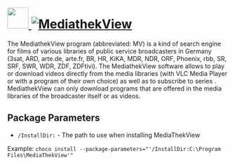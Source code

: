 # [<img src="https://cdn.rawgit.com/AdmiringWorm/chocolatey-packages/be0254f2f5af25f47a26e8a041d9f8766934beaa/icons/mediathekview.png" height="48" width="48" /> ![MediathekView](https://img.shields.io/chocolatey/v/MediathekView.svg?label=MediathekView&style=for-the-badge)](https://chocolatey.org/packages/MediathekView)

The MediathekView program (abbreviated: MV) is a kind of search engine for films of various libraries of public service broadcasters in Germany (3sat, ARD, arte.de, arte.fr, BR, HR, KiKA, MDR, NDR, ORF, Phoenix, rbb, SR, SRF, SWR, WDR, ZDF, ZDFtivi). The MediathekView software allows to play or download videos directly from the media libraries (with VLC Media Player or with a program of their own choice) as well as to subscribe to series . MediathekView can only download programs that are offered in the media libraries of the broadcaster itself or as videos.

## Package Parameters
- `/InstallDir:` - The path to use when installing MediaThekView

Example: `choco install --package-parameters="'/InstallDir:C:\Program Files\MediaThekView'"`
